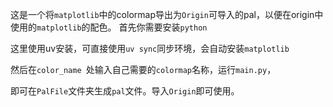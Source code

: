 这是一个将`matplotlib`中的colormap导出为`Origin`可导入的pal，以便在origin中使用的`matplotlib`的配色。
首先你需要安装`python`

这里使用uv安装，可直接使用`uv sync`同步环境，会自动安装`matplotlib`

然后在`color_name `处输入自己需要的`colormap`名称，运行`main.py`，

即可在`PalFile`文件夹生成`pal`文件。导入`Origin`即可使用。


